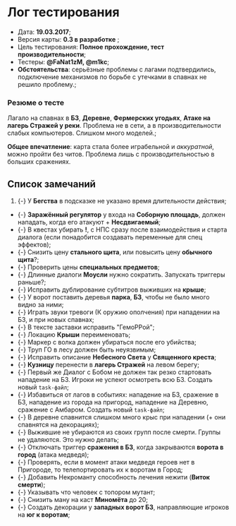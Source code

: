 # Лог тестирования

* Дата: **19.03.2017**;
* Версия карты: **0.3 в разработке** ;
* Цель тестирования: **Полное прохождение, тест производительности**;
* Тестеры: **@FaNat1zM, @m1kc**;
* **Обстоятельства**: серьёзные проблемы с лагами подтвердились, подключение механизмов по борьбе с утечками в спавнах не решило проблему.;

### Резюме о тесте

Лагало на спавнах в **БЗ**, **Деревне**, **Фермерских угодьях**, **Атаке на лагерь Стражей у реки**. Проблема не в сети, а в производительности слабых компьютеров. Слишком много моделей.;

**Общее впечатление**: карта стала более играбельной и *аккуратной*, можно пройти без читов. Проблема лишь с производительностью в больших сражениях.

## Список замечаний

1. {-} У **Бегства** в подсказке не указано время длительности действия;
* {-} **Заражённый регулятор** у входа на **Соборную площадь**, должен нападать, когда его атакуют + **Несдвигаемый**;
* {-} В квестах убирать **!**, с НПС сразу после взаимодействия и старта диалога (если понадобится создавать переменные для спец эффектов);
* {-} Снизить цену **стального щита**, или повысить цену **обычного щита**?;
* {-} Проверить цены **специальных предметов**;
* {-} Длинные диалоги **Моусли** нужно сократить. Запускать триггеры раньше?;
* {-} Исправить дублирование субтитров выживших на **крыше**;
* {-} У ворот поставить деревья **парка**, **БЗ**, чтобы не было много видно за ними;
* {-} Играть звуки тревоги (К оружию ополчения) при нападении на БЗ, и при новых спавнах;
* {-} В тексте заставки исправить "ГемоРРой";
* {-} Локацию **Крыши** переименовать;
* {-} Маркер с волка должен убираться после его убийства;
* {-} Труп ГО в лесу должен быть неуязвимым;
* {-} Исправить описание **Небесного Света** у **Священного креста**;
* {-} **Кузницу** перенести в **лагерь Стражей** на левом берегу;
* {-} Первый же Диалог с Бобом не должен так резко стартовать нападение на БЗ. Игроки не успеют осмотреть всю БЗ. Создать новый `task-файл`;
* {-} Избавиться от лагов в событиях: нападение на БЗ, сражение в БЗ, нападение из города на пригород, нападение на Деревню, сражение с Амбаром. Создать новый `task-файл`;
* {-} В деревне спавнится слишком много крыс при нападении (+ они спавнятся на декорациях);
* {-} Выжившие не убираются из своих групп после смерти. Группы не удаляются. Это нужно делать;
* {-} Отключать триггер **сражения в БЗ**, когда закрываются **ворота в город** (атака медведя);
* {-} Проверять, если в момент атаки медведя героев нет в Пригороде, то телепортировать их к воротам в Город;
* {-} Добавить Некроманту способность лечения нежити (**Виток смерти**);
* {-} Указывать что человек с топором мутант;
* {-} Снизить ману на каст **Миномёта** до 20;
* {-} Создать декорации у **западных ворот БЗ**, направляющие игроков на **юг к воротам**;
